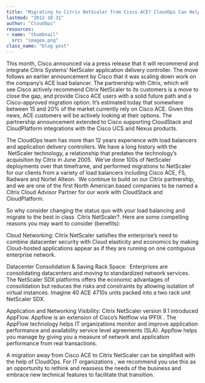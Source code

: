 ```yaml
---
title: "Migrating to Citrix NetScaler from Cisco ACE? CloudOps Can Help"
lastmod: "2012-10-31"
author: "CloudOps"
resources:
- name: "thumbnail"
  src: "imagea.png"
class_name: "blog post"
---
```


<p>This month, Cisco announced via a press release that it will recommend and integrate Citrix Systems’ NetScaler application delivery controller. The move follows an earlier announcement by Cisco that it was scaling down work on the company’s ACE load balancer. The partnership with Citrix, which will see Cisco actively recommend Citrix NetScaler to its customers is a move to close the gap, and provide Cisco ACE users with a solid future path and a Cisco-approved migration option. It’s estimated today that somewhere between 15 and 20% of the market currently rely on Cisco ACE. Given this news, ACE customers will be actively looking at their options. The partnership announcement extended to Cisco supporting CloudStack and CloudPlatform integrations with the Cisco UCS and Nexus products.</p>

<p>The CloudOps team has more than 12 years experience with load balancers and application delivery controllers. We have a long history with the &nbsp;NetScaler technology, a relationship that predates the technology’s acquisition by Citrix in June 2005. &nbsp;We’ve done 100s of NetScaler deployments over that timeframe, and performed migrations to NetScaler for our clients from a variety of load balancers including Cisco ACE, F5, Radware and Nortel Alteon. &nbsp;We continue to build on our Citrix partnership, and we are one of the first North American based companies to be named a Citrix Cloud Advisor Partner for our work with CloudStack and CloudPlatform.</p>

<p>So why consider changing the status quo with your load balancing and migrate to the best in class &nbsp;Citrix NetScaler?. Here are some compelling reasons you may want to consider (benefits):</p>

<div class="tabbed-text">
<p>Cloud Networking: Citrix NetScaler satisfies the enterprise’s need to combine datacenter security with Cloud elasticity and economics by making Cloud-hosted applications appear as if they are running on one contiguous enterprise network.</p>
<p>Datacenter Consolidation &amp; Saving Rack Space: &nbsp;Enterprises are consolidating datacenters and moving to standardized network services. The NetScaler SDX platforms offers the economic advantages of consolidation but reduces the risks and constraints by allowing isolation of virtual instances. Imagine 40 ACE 4710s units packed into a two rack unit NetScaler SDX.</p>
<p>Application and Networking Visibility: Citrix NetScaler version 9.1 introduced AppFlow. Appflow is an extension of Cisco’s Netflow via IPFIX . The AppFlow technology helps IT organizations monitor and improve application performance and availability service level agreements (SLA). Appflow helps you manage by giving you a measure of network and application performance from real transactions.</p>
</div>

<p>A migration away from Cisco ACE to Citrix NetScaler can be simplified with the help of CloudOps. For IT organizations , we recommend you use this as an opportunity to rethink and reassess the needs of the business and embrace new technical features to facilitate that transition.</p>
